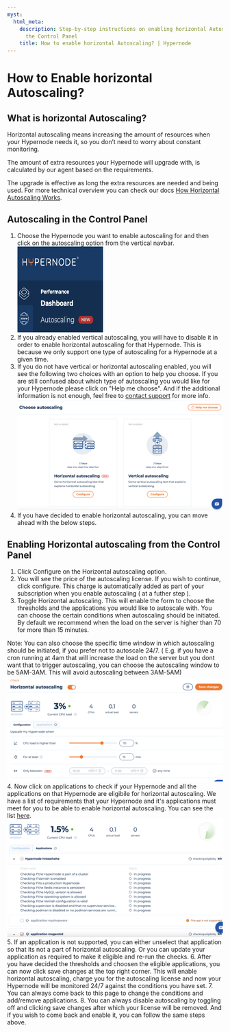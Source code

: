 ```yaml
---
myst:
  html_meta:
    description: Step-by-step instructions on enabling horizontal Autoscaling through
      the Control Panel
    title: How to enable horizontal Autoscaling? | Hypernode
---
```


# How to Enable horizontal Autoscaling?

## What is horizontal Autoscaling?

Horizontal autoscaling means increasing the amount of resources when your Hypernode needs it, so you don’t need to worry about constant monitoring.

The amount of extra resources your Hypernode will upgrade with, is calculated by our agent based on the requirements.

The upgrade is effective as long the extra resources are needed and being used. For more technical overview you can check our docs [How Horizontal Autoscaling Works](how-does-horizontal-autoscaling-work.md).

## Autoscaling in the Control Panel

1. Choose the Hypernode you want to enable autoscaling for and then click on the autoscaling option from the vertical navbar. <br>
   <img src="_res/autoscaling-navbar.png" width="200" height="200">
1. If you already enabled vertical autoscaling, you will have to disable it in order to enable horizontal autoscaling for that Hypernode. This is because we only support one type of autoscaling for a Hypernode at a given time.
1. If you do not have vertical or horizontal autoscaling enabled, you will see the following two choices with an option to help you choose. If you are still confused about which type of autoscaling you would like for your Hypernode please click on "Help me choose". And if the additional information is not enough, feel free to [contact support](https://www.hypernode.com/en/contact/) for more info.
   ![Choose autoscaling options](./_res/autoscaling-options.png)
1. If you have decided to enable horizontal autoscaling, you can move ahead with the below steps.

## Enabling Horizontal autoscaling from the Control Panel

1. Click Configure on the Horizontal autoscaling option.
1. You will see the price of the autoscaling license. If you wish to continue, click configure. This charge is automatically added as part of your subscription when you enable autoscaling ( at a futher step ).
1. Toggle Horizontal autoscaling. This will enable the form to choose the thresholds and the applications you would like to autoscale with. You can choose the certain conditions when autoscaling should be initiated. By default we recommend when the load on the server is higher than 70 for more than 15 minutes.

Note: You can also choose the specific time window in which autoscaling should be initiated, if you prefer not to autoscale 24/7. ( E.g. if you have a cron running at 4am that will increase the load on the server but you dont want that to trigger autoscaling, you can choose the autoscaling window to be 5AM-3AM. This will avoid autoscaling between 3AM-5AM)
![Autoscaling toggled](_res/autoscaling-toggled.png)
4\. Now click on applications to check if your Hypernode and all the applications on that Hypernode are eligibile for horizontal autoscaling. We have a list of requirements that your Hypernode and it's applications must meet for you to be able to enable horizontal autoscaling. You can see the list [here](https://www.hypernode.com/).
![Autoscaling eligibility checks](_res/autoscaling-eligchecks.png)
5\. If an application is not supported, you can either unselect that application so that its not a part of horizontal autoscaling. Or you can update your application as required to make it eligible and re-run the checks.
6\. After you have decided the thresholds and choosen the eligible applications, you can now click save changes at the top right corner. This will enable horizontal autoscaling, charge you for the autoscaling license and now your Hypernode will be monitored 24/7 against the conditions you have set.
7\. You can always come back to this page to change the conditions and add/remove applications.
8\. You can always disable autoscaling by toggling off and clicking save changes after which your license will be removed. And if you wish to come back and enable it, you can follow the same steps above.
